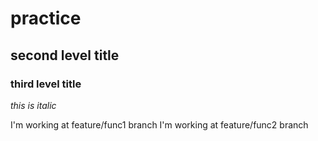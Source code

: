 # practice
## second level title
### third level title
_this is italic_

I'm working at feature/func1 branch
I'm working at feature/func2 branch